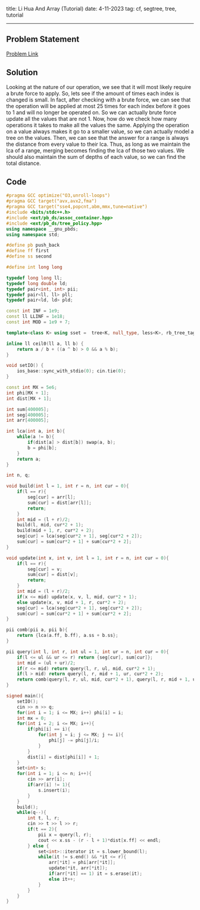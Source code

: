 title: Li Hua And Array (Tutorial)
date: 4-11-2023
tag: cf, segtree, tree, tutorial

---

## Problem Statement

[Problem Link](https://codeforces.com/contest/1797/problem/E)

## Solution

Looking at the nature of our operation, we see that it will most likely require a brute force to apply. So, lets see if the amount of times each index is changed is small. In fact, after checking with a brute force, we can see that the operation will be applied at most 25 times for each index before it goes to 1 and will no longer be operated on. So we can actually brute force update all the values that are not 1. Now, how do we check how many operations it takes to make all the values the same. Applying the operation on a value always makes it go to a smaller value, so we can actually model a tree on the values. Then, we can see that the answer for a range is always the distance from every value to their lca. Thus, as long as we maintain the lca of a range, merging becomes finding the lca of those two values. We should also maintain the sum of depths of each value, so we can find the total distance.

## Code

```c++
#pragma GCC optimize("O3,unroll-loops")
#pragma GCC target("avx,avx2,fma")
#pragma GCC target("sse4,popcnt,abm,mmx,tune=native")
#include <bits/stdc++.h>
#include <ext/pb_ds/assoc_container.hpp>
#include <ext/pb_ds/tree_policy.hpp>
using namespace __gnu_pbds;
using namespace std;

#define pb push_back
#define ff first
#define ss second

#define int long long

typedef long long ll;
typedef long double ld;
typedef pair<int, int> pii;
typedef pair<ll, ll> pll;
typedef pair<ld, ld> pld;

const int INF = 1e9;
const ll LLINF = 1e18;
const int MOD = 1e9 + 7;

template<class K> using sset =  tree<K, null_type, less<K>, rb_tree_tag, tree_order_statistics_node_update>;

inline ll ceil0(ll a, ll b) {
    return a / b + ((a ^ b) > 0 && a % b);
}

void setIO() {
    ios_base::sync_with_stdio(0); cin.tie(0);
}

const int MX = 5e6;
int phi[MX + 1];
int dist[MX + 1];

int sum[400005];
int seg[400005];
int arr[400005];

int lca(int a, int b){
    while(a != b){
        if(dist[a] > dist[b]) swap(a, b);
        b = phi[b];
    }
    return a;
}

int n, q;

void build(int l = 1, int r = n, int cur = 0){
    if(l == r){
        seg[cur] = arr[l];
        sum[cur] = dist[arr[l]];
        return;
    }
    int mid = (l + r)/2;
    build(l, mid, cur*2 + 1);
    build(mid + 1, r, cur*2 + 2);
    seg[cur] = lca(seg[cur*2 + 1], seg[cur*2 + 2]);
    sum[cur] = sum[cur*2 + 1] + sum[cur*2 + 2];
}

void update(int x, int v, int l = 1, int r = n, int cur = 0){
    if(l == r){
        seg[cur] = v;
        sum[cur] = dist[v];
        return;
    }
    int mid = (l + r)/2;
    if(x <= mid) update(x, v, l, mid, cur*2 + 1);
    else update(x, v, mid + 1, r, cur*2 + 2);
    seg[cur] = lca(seg[cur*2 + 1], seg[cur*2 + 2]);
    sum[cur] = sum[cur*2 + 1] + sum[cur*2 + 2];
}

pii comb(pii a, pii b){
    return {lca(a.ff, b.ff), a.ss + b.ss};
}

pii query(int l, int r, int ul = 1, int ur = n, int cur = 0){
    if(l <= ul && ur <= r) return {seg[cur], sum[cur]};
    int mid = (ul + ur)/2;
    if(r <= mid) return query(l, r, ul, mid, cur*2 + 1);
    if(l > mid) return query(l, r, mid + 1, ur, cur*2 + 2);
    return comb(query(l, r, ul, mid, cur*2 + 1), query(l, r, mid + 1, ur, cur*2 + 2));
}

signed main(){
    setIO();
    cin >> n >> q;
    for(int i = 1; i <= MX; i++) phi[i] = i;
    int mx = 0;
    for(int i = 2; i <= MX; i++){
        if(phi[i] == i){
            for(int j = i; j <= MX; j += i){
                phi[j] -= phi[j]/i;
            }
        }
        dist[i] = dist[phi[i]] + 1;
    }
    set<int> s;
    for(int i = 1; i <= n; i++){
        cin >> arr[i];
        if(arr[i] != 1){
            s.insert(i);
        }
    }
    build();
    while(q--){
        int t, l, r;
        cin >> t >> l >> r;
        if(t == 2){
            pii x = query(l, r);
            cout << x.ss - (r - l + 1)*dist[x.ff] << endl;
        } else {
            set<int>::iterator it = s.lower_bound(l);
            while(it != s.end() && *it <= r){
                arr[*it] = phi[arr[*it]];
                update(*it, arr[*it]);
                if(arr[*it] == 1) it = s.erase(it);
                else it++;
            }    
        }
    }
}
```